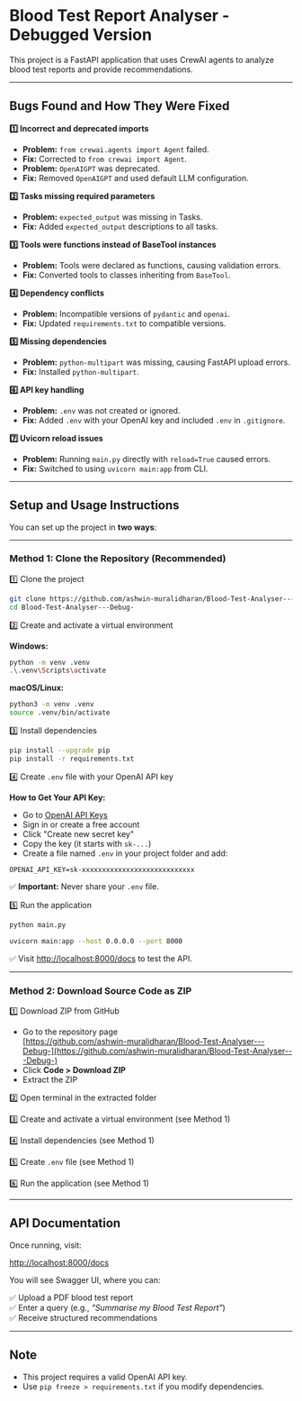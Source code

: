 # Blood Test Report Analyser - Debugged Version

This project is a FastAPI application that uses CrewAI agents to analyze blood test reports and provide recommendations.

---

## Bugs Found and How They Were Fixed

**1️⃣ Incorrect and deprecated imports**

- **Problem:** `from crewai.agents import Agent` failed.
- **Fix:** Corrected to `from crewai import Agent`.
- **Problem:** `OpenAIGPT` was deprecated.
- **Fix:** Removed `OpenAIGPT` and used default LLM configuration.

**2️⃣ Tasks missing required parameters**

- **Problem:** `expected_output` was missing in Tasks.
- **Fix:** Added `expected_output` descriptions to all tasks.

**3️⃣ Tools were functions instead of BaseTool instances**

- **Problem:** Tools were declared as functions, causing validation errors.
- **Fix:** Converted tools to classes inheriting from `BaseTool`.

**4️⃣ Dependency conflicts**

- **Problem:** Incompatible versions of `pydantic` and `openai`.
- **Fix:** Updated `requirements.txt` to compatible versions.

**5️⃣ Missing dependencies**

- **Problem:** `python-multipart` was missing, causing FastAPI upload errors.
- **Fix:** Installed `python-multipart`.

**6️⃣ API key handling**

- **Problem:** `.env` was not created or ignored.
- **Fix:** Added `.env` with your OpenAI key and included `.env` in `.gitignore`.

**7️⃣ Uvicorn reload issues**

- **Problem:** Running `main.py` directly with `reload=True` caused errors.
- **Fix:** Switched to using `uvicorn main:app` from CLI.

---

## Setup and Usage Instructions

You can set up the project in **two ways**:

---

### Method 1: Clone the Repository (Recommended)

1️⃣ Clone the project

```bash
git clone https://github.com/ashwin-muralidharan/Blood-Test-Analyser---Debug-.git
cd Blood-Test-Analyser---Debug-
```

2️⃣ Create and activate a virtual environment

**Windows:**

```bash
python -m venv .venv
.\.venv\Scripts\activate
```

**macOS/Linux:**

```bash
python3 -m venv .venv
source .venv/bin/activate
```

3️⃣ Install dependencies

```bash
pip install --upgrade pip
pip install -r requirements.txt
```

4️⃣ Create `.env` file with your OpenAI API key

**How to Get Your API Key:**

- Go to [OpenAI API Keys](https://platform.openai.com/account/api-keys)
- Sign in or create a free account
- Click "Create new secret key"
- Copy the key (it starts with `sk-...`)
- Create a file named `.env` in your project folder and add:

```
OPENAI_API_KEY=sk-xxxxxxxxxxxxxxxxxxxxxxxxxxxx
```

✅ **Important:** Never share your `.env` file.

5️⃣ Run the application

```bash
python main.py

uvicorn main:app --host 0.0.0.0 --port 8000
```

✅ Visit [http://localhost:8000/docs](http://localhost:8000/docs) to test the API.

---

### Method 2: Download Source Code as ZIP

1️⃣ Download ZIP from GitHub

- Go to the repository page  
  [https://github.com/ashwin-muralidharan/Blood-Test-Analyser---Debug-](https://github.com/ashwin-muralidharan/Blood-Test-Analyser---Debug-)
- Click **Code > Download ZIP**
- Extract the ZIP

2️⃣ Open terminal in the extracted folder

3️⃣ Create and activate a virtual environment (see Method 1)

4️⃣ Install dependencies (see Method 1)

5️⃣ Create `.env` file (see Method 1)

6️⃣ Run the application (see Method 1)

---

## API Documentation

Once running, visit:

[http://localhost:8000/docs](http://localhost:8000/docs)

You will see Swagger UI, where you can:

✅ Upload a PDF blood test report  
✅ Enter a query (e.g., _"Summarise my Blood Test Report"_)  
✅ Receive structured recommendations

---

## Note

- This project requires a valid OpenAI API key.
- Use `pip freeze > requirements.txt` if you modify dependencies.
